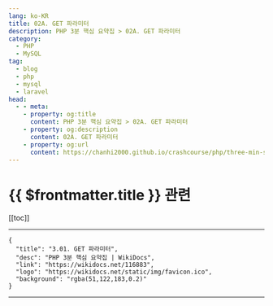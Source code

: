 ```yaml
---
lang: ko-KR
title: 02A. GET 파라미터
description: PHP 3분 핵심 요약집 > 02A. GET 파라미터
category: 
  - PHP
  - MySQL
tag: 
  - blog
  - php
  - mysql
  - laravel
head:
  - - meta:
    - property: og:title
      content: PHP 3분 핵심 요약집 > 02A. GET 파라미터
    - property: og:description
      content: 02A. GET 파라미터
    - property: og:url
      content: https://chanhi2000.github.io/crashcourse/php/three-min-summary/02-web/02A.html
---
```


# {{ $frontmatter.title }} 관련

[[toc]]

---

```component VPCard
{
  "title": "3.01. GET 파라미터",
  "desc": "PHP 3분 핵심 요약집 | WikiDocs",
  "link": "https://wikidocs.net/116883",
  "logo": "https://wikidocs.net/static/img/favicon.ico",
  "background": "rgba(51,122,183,0.2)"
}
```

---
